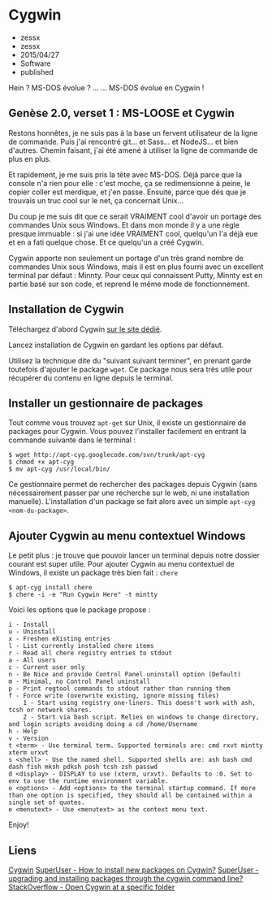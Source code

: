 # Cygwin
- zessx
- zessx
- 2015/04/27
- Software
- published

Hein ? MS-DOS évolue ? ... ... MS-DOS évolue en Cygwin !

## Genèse 2.0, verset 1 : MS-LOOSE et Cygwin

Restons honnêtes, je ne suis pas à la base un fervent utilisateur de la ligne de commande. Puis j'ai rencontré git... et Sass... et NodeJS... et bien d'autres. Chemin faisant, j'ai été amené à utiliser la ligne de commande de plus en plus.

Et rapidement, je me suis pris la tête avec MS-DOS. Déjà parce que la console n'a rien pour elle : c'est moche, ça se redimensionne à peine, le copier coller est merdique, et j'en passe. Ensuite, parce que dès que je trouvais un truc cool sur le net, ça concernait Unix...

Du coup je me suis dit que ce serait VRAIMENT cool d'avoir un portage des commandes Unix sous Windows. Et dans mon monde il y a une règle presque immuable : si j'ai une idée VRAIMENT cool, quelqu'un l'a déjà eue et en a fati quelque chose. Et ce quelqu'un a créé Cygwin.

Cygwin apporte non seulement un portage d'un très grand nombre de commandes Unix sous Windows, mais il est en plus fourni avec un excellent terminal par défaut : Minnty. Pour ceux qui connaissent Putty, Minnty est en partie basé sur son code, et reprend le même mode de fonctionnement.

## Installation de Cygwin

Téléchargez d'abord Cygwin [sur le site dédié](https://www.cygwin.com2/).

Lancez installation de Cygwin en gardant les options par défaut.

Utilisez la technique dite du "suivant suivant terminer", en prenant garde toutefois d'ajouter le package `wget`. Ce package nous sera très utile pour récupérer du contenu en ligne depuis le terminal.

## Installer un gestionnaire de packages

Tout comme vous trouvez `apt-get` sur Unix, il existe un gestionnaire de packages pour Cygwin. Vous pouvez l'installer facilement en entrant la commande suivante dans le terminal :

    $ wget http://apt-cyg.googlecode.com/svn/trunk/apt-cyg
    $ chmod +x apt-cyg
    $ mv apt-cyg /usr/local/bin/

Ce gestionnaire permet de rechercher des packages depuis Cygwin (sans nécessairement passer par une recherche sur le web, ni une installation manuelle). L'installation d'un package se fait alors avec un simple `apt-cyg <nom-du-package>`.

## Ajouter Cygwin au menu contextuel Windows

Le petit plus : je trouve que pouvoir lancer un terminal depuis notre dossier courant est super utile. Pour ajouter Cygwin au menu contextuel de Windows, il existe un package très bien fait : `chere`

    $ apt-cyg install chere
    $ chere -i -e "Run Cygwin Here" -t mintty

Voici les options que le package propose :

    i - Install
    u - Uninstall
    x - Freshen eXisting entries
    l - List currently installed chere items
    r - Read all chere registry entries to stdout
    a - All users
    c - Current user only
    n - Be Nice and provide Control Panel uninstall option (Default)
    m - Minimal, no Control Panel uninstall
    p - Print regtool commands to stdout rather than running them
    f - Force write (overwrite existing, ignore missing files)
        1 - Start using registry one-liners. This doesn't work with ash, tcsh or network shares.
        2 - Start via bash script. Relies on windows to change directory, and login scripts avoiding doing a cd /home/Username
    h - Help
    v - Version
    t <term> - Use terminal term. Supported terminals are: cmd rxvt mintty xterm urxvt
    s <shell> - Use the named shell. Supported shells are: ash bash cmd dash fish mksh pdksh posh tcsh zsh passwd
    d <display> - DISPLAY to use (xterm, urxvt). Defaults to :0. Set to env to use the runtime environment variable.
    o <options> - Add <options> to the terminal startup command. If more than one option is specified, they should all be contained within a single set of quotes.
    e <menutext> - Use <menutext> as the context menu text.

Enjoy!

## Liens

[Cygwin](https://www.cygwin.com/)
[SuperUser - How to install new packages on Cygwin?](http://superuser.com/a/304545/151249)
[SuperUser - upgrading and installing packages through the cygwin command line?](http://superuser.com/a/41139/151249)
[StackOverflow - Open Cygwin at a specific folder](http://stackoverflow.com/a/12010346/1238019)